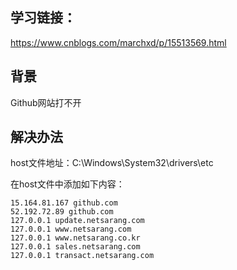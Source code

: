 ## 学习链接：

https://www.cnblogs.com/marchxd/p/15513569.html

## 背景

Github网站打不开

## 解决办法

host文件地址：C:\Windows\System32\drivers\etc

在host文件中添加如下内容：

```text
15.164.81.167 github.com
52.192.72.89 github.com
127.0.0.1 update.netsarang.com
127.0.0.1 www.netsarang.com
127.0.0.1 www.netsarang.co.kr
127.0.0.1 sales.netsarang.com
127.0.0.1 transact.netsarang.com
```

